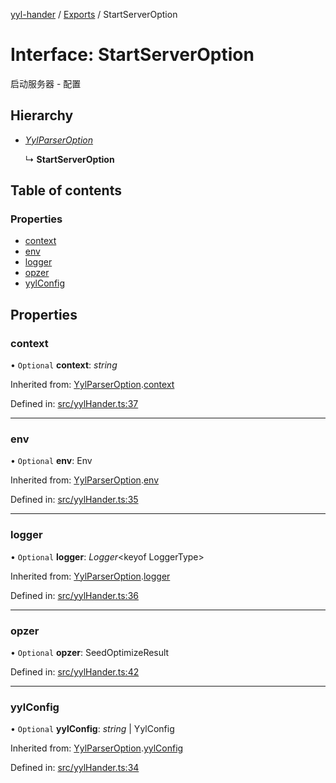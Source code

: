 [yyl-hander](../README.md) / [Exports](../modules.md) / StartServerOption

# Interface: StartServerOption

启动服务器 - 配置

## Hierarchy

- [*YylParserOption*](yylparseroption.md)

  ↳ **StartServerOption**

## Table of contents

### Properties

- [context](startserveroption.md#context)
- [env](startserveroption.md#env)
- [logger](startserveroption.md#logger)
- [opzer](startserveroption.md#opzer)
- [yylConfig](startserveroption.md#yylconfig)

## Properties

### context

• `Optional` **context**: *string*

Inherited from: [YylParserOption](yylparseroption.md).[context](yylparseroption.md#context)

Defined in: [src/yylHander.ts:37](https://github.com/yyl-team/yyl-hander/blob/a8c02b2/src/yylHander.ts#L37)

___

### env

• `Optional` **env**: Env

Inherited from: [YylParserOption](yylparseroption.md).[env](yylparseroption.md#env)

Defined in: [src/yylHander.ts:35](https://github.com/yyl-team/yyl-hander/blob/a8c02b2/src/yylHander.ts#L35)

___

### logger

• `Optional` **logger**: *Logger*<keyof LoggerType\>

Inherited from: [YylParserOption](yylparseroption.md).[logger](yylparseroption.md#logger)

Defined in: [src/yylHander.ts:36](https://github.com/yyl-team/yyl-hander/blob/a8c02b2/src/yylHander.ts#L36)

___

### opzer

• `Optional` **opzer**: SeedOptimizeResult

Defined in: [src/yylHander.ts:42](https://github.com/yyl-team/yyl-hander/blob/a8c02b2/src/yylHander.ts#L42)

___

### yylConfig

• `Optional` **yylConfig**: *string* \| YylConfig

Inherited from: [YylParserOption](yylparseroption.md).[yylConfig](yylparseroption.md#yylconfig)

Defined in: [src/yylHander.ts:34](https://github.com/yyl-team/yyl-hander/blob/a8c02b2/src/yylHander.ts#L34)
